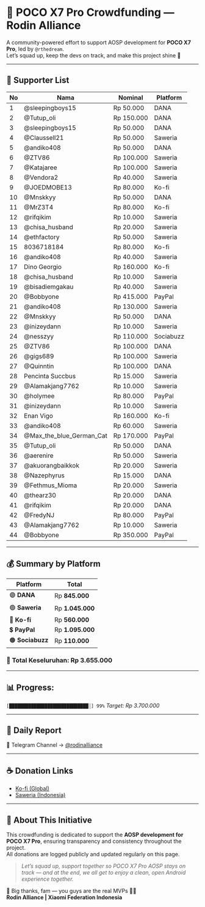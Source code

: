 # 💎 POCO X7 Pro Crowdfunding — Rodin Alliance

A community-powered effort to support AOSP development for **POCO X7 Pro**, led by `@rthedream`.  
Let’s squad up, keep the devs on track, and make this project shine 🚀

---

## 📑 Supporter List

| No | Nama | Nominal | Platform |
|----|------|----------|-----------|
| 1 | @sleepingboys15 | Rp 50.000 | DANA |
| 2 | @Tutup_oli | Rp 150.000 | DANA |
| 3 | @sleepingboys15 | Rp 50.000 | DANA |
| 4 | @Claussell21 | Rp 50.000 | Saweria |
| 5 | @andiko408 | Rp 50.000 | DANA |
| 6 | @ZTV86 | Rp 100.000 | Saweria |
| 7 | @Katajaree | Rp 100.000 | Saweria |
| 8 | @Vendora2 | Rp 40.000 | Saweria |
| 9 | @JOEDMOBE13 | Rp 80.000 | Ko-fi |
| 10 | @Mnskkyy | Rp 50.000 | DANA |
| 11 | @MrZ3T4 | Rp 80.000 | Ko-fi |
| 12 | @rifqikim | Rp 10.000 | Saweria |
| 13 | @chisa_husband | Rp 20.000 | Saweria |
| 14 | @ethfactory | Rp 50.000 | Saweria |
| 15 | 8036718184 | Rp 80.000 | Ko-fi |
| 16 | @andiko408 | Rp 40.000 | Saweria |
| 17 | Dino Georgio | Rp 160.000 | Ko-fi |
| 18 | @chisa_husband | Rp 10.000 | Saweria |
| 19 | @bisadiemgakau | Rp 40.000 | Saweria |
| 20 | @Bobbyone | Rp 415.000 | PayPal |
| 21 | @andiko408 | Rp 130.000 | Saweria |
| 22 | @Mnskkyy | Rp 50.000 | DANA |
| 23 | @inizeydann | Rp 10.000 | Saweria |
| 24 | @nesszyy | Rp 110.000 | Sociabuzz |
| 25 | @ZTV86 | Rp 100.000 | DANA |
| 26 | @gigs689 | Rp 100.000 | Saweria |
| 27 | @Quinntin | Rp 100.000 | DANA |
| 28 | Pencinta Succbus | Rp 15.000 | Saweria |
| 29 | @Alamakjang7762 | Rp 10.000 | Saweria |
| 30 | @holymee | Rp 80.000 | PayPal |
| 31 | @inizeydann | Rp 10.000 | Saweria |
| 32 | Enan Vigo | Rp 160.000 | Ko-fi |
| 33 | @andiko408 | Rp 60.000 | Saweria |
| 34 | @Max_the_blue_German_Cat | Rp 170.000 | PayPal |
| 35 | @Tutup_oli | Rp 50.000 | DANA |
| 36 | @aerenire | Rp 50.000 | Saweria |
| 37 | @akuorangbaikkok | Rp 20.000 | Saweria |
| 38 | @Nazephyrus | Rp 15.000 | DANA |
| 39 | @Fethmus_Mioma | Rp 20.000 | Saweria |
| 40 | @thearz30 | Rp 20.000 | DANA |
| 41 | @rifqikim | Rp 20.000 | DANA |
| 42 | @FredyNJ | Rp 80.000 | PayPal |
| 43 | @Alamakjang7762 | Rp 10.000 | Saweria |
| 44 | @Bobbyone | Rp 350.000 | PayPal |


---

## 💰 Summary by Platform

| Platform | Total |
|-----------|--------|
| 🟣 **DANA** | Rp **845.000** |
| 🟢 **Saweria** | Rp **1.045.000** |
| 🔵 **Ko-fi** | Rp **560.000** |
| 💲 **PayPal** | Rp **1.095.000** |
| 🟠 **Sociabuzz** | Rp **110.000** |


### 🧾 **Total Keseluruhan:** Rp **3.655.000**


---

## 📊 **Progress:**
`[█████████████████████████████░] 99%`
_Target: Rp 3.700.000_

---

## 📡 Daily Report

📢 Telegram Channel → [@rodinalliance](https://t.me/rodinalliance)

---

## ☕ Donation Links

- [Ko-fi (Global)](http://ko-fi.com/xyzuniverse)  
- [Saweria (Indonesia)](http://saweria.co/xyzuniverse)

---

## 🧩 About This Initiative

This crowdfunding is dedicated to support the **AOSP development for POCO X7 Pro**, ensuring transparency and consistency throughout the project.  
All donations are logged publicly and updated regularly on this page.

> _Let’s squad up, support together so POCO X7 Pro AOSP stays on track — and at the end, we all get to enjoy a clean, open Android experience together._

🙏 Big thanks, fam — you guys are the real MVPs 💯🔥  
**Rodin Alliance | Xiaomi Federation Indonesia**

